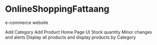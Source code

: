 # OnlineShoppingFattaang
e-commerce website

Add Category
Add Product
Home Page UI
Stock quantity
Minor changes and alerts
Display all products and display products by Category
